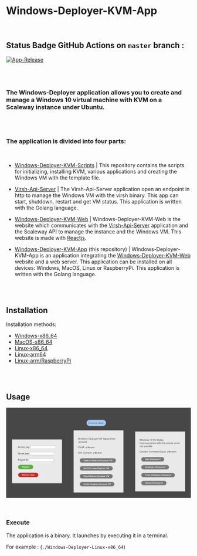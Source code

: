 # Windows-Deployer-KVM-App

&nbsp;

## Status Badge GitHub Actions on ```master``` branch :

[![App-Release](https://github.com/yoanndelattre/Windows-Deployer-KVM-App/actions/workflows/app-release.yml/badge.svg?branch=master)](https://github.com/yoanndelattre/Windows-Deployer-KVM-App/actions/workflows/app-release.yml)

&nbsp;  
&nbsp;

### The Windows-Deployer application allows you to create and manage a Windows 10 virtual machine with KVM on a Scaleway instance under Ubuntu.

&nbsp;  
&nbsp;

### The application is divided into four parts:

&nbsp;

* [Windows-Deployer-KVM-Scripts](https://github.com/yoanndelattre/Windows-Deployer-KVM-Scripts) | This repository contains the scripts for initializing, installing KVM, various applications and creating the Windows VM with the template file.

* [Virsh-Api-Server](https://github.com/yoanndelattre/Virsh-Api-Server) | The Virsh-Api-Server application open an endpoint in http to manage the Windows VM with the virsh binary. This app can start, shutdown, restart and get VM status. This application is written with the Golang language.

* [Windows-Deployer-KVM-Web](https://github.com/yoanndelattre/Windows-Deployer-KVM-Web) | Windows-Deployer-KVM-Web is the website which communicates with the [Virsh-Api-Server](https://github.com/yoanndelattre/Virsh-Api-Server) application and the Scaleway API to manage the instance and the Windows VM. This website is made with [Reactjs](https://reactjs.org/).

* [Windows-Deployer-KVM-App](https://github.com/yoanndelattre/Windows-Deployer-KVM-App) (this repository) | Windows-Deployer-KVM-App is an application integrating the [Windows-Deployer-KVM-Web](https://github.com/yoanndelattre/Windows-Deployer-KVM-Web) website and a web server. This application can be installed on all devices: Windows, MacOS, Linux or RaspberryPi. This application is written with the Golang language.

&nbsp;  
&nbsp;

## Installation

Installation methods:
  - [Windows-x86_64](https://github.com/yoanndelattre/Windows-Deployer-KVM-App/releases/download/latest/Windows-Deployer-Windows-x86_64.exe)
  - [MacOS-x86_64](https://github.com/yoanndelattre/Windows-Deployer-KVM-App/releases/download/latest/Windows-Deployer-Darwin-x86_64)
  - [Linux-x86_64](https://github.com/yoanndelattre/Windows-Deployer-KVM-App/releases/download/latest/Windows-Deployer-Linux-x86_64)
  - [Linux-arm64](https://github.com/yoanndelattre/Windows-Deployer-KVM-App/releases/download/latest/Windows-Deployer-Linux-arm64)
  - [Linux-arm/RaspberryPi](https://github.com/yoanndelattre/Windows-Deployer-KVM-App/releases/download/latest/Windows-Deployer-Linux-arm)

&nbsp;  
&nbsp;

## Usage

![screenshot-webview](https://github.com/yoanndelattre/Windows-Deployer-KVM-App/raw/master/screenshots/screenshot-webview.png)

&nbsp;

### Execute

The application is a binary. It launches by executing it in a terminal.

For example : (`./Windows-Deployer-Linux-x86_64`)